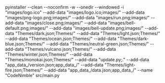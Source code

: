 pyinstaller --clean --noconfirm -w --onedir --windowed -i "images/logo.ico" --add-data "images/logo.ico;images/" --add-data "images/png-logo.png;images/" --add-data "images/run.png;images/" --add-data "images/close.png;images/" --add-data "images/bell-default.png;images/" --add-data "images/bell-update.png;images/" --add-data "Themes/dark.json;Themes/" --add-data "Themes/light.json;Themes/" --add-data "Themes/ocean.json;Themes/" --add-data "Themes/dark-blue.json;Themes/" --add-data "Themes/neutral-green.json;Themes/" --add-data "Themes/vulcano.json;Themes/" --add-data "Themes/winter.json;Themes/" --add-data "Themes/monokai.json;Themes/" --add-data "update.py;." --add-data "app_data_/version.json;app_data_/" --add-data "Themes/light-fire.json;Themes/" --add-data "app_data_/data.json;app_data_/" --name "CodeNimble" src/main.py